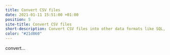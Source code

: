 ```yaml
---
title: Convert CSV files
date: 2021-01-11 15:51:00 +01:00
position: 5
site-title: Convert CSV files
short-description: Convert CSV files into other data formats like SQL, JSON, Excel, etc.
color: "#21d860"
---
```


convert...